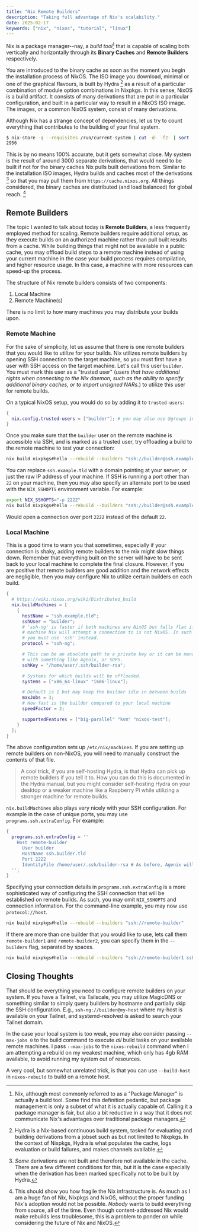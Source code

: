 ```yaml
---
title: "Nix Remote Builders"
description: "Taking full advantage of Nix's scalability."
date: 2025-02-17
keywords: ["nix", "nixos", "tutorial", "linux"]
---
```


Nix is a package manager--nay, a _build tool_[^1] that is capable of scaling
both vertically and horizontally through its **Binary Caches** and **Remote
Builders** respectively.

You are introduced to the binary cache as soon as the moment you begin the
installation process of NixOS. The ISO image you download, minimal or one of the
graphical flavours, is built by Hydra [^2] as a result of a particular
combination of module option combinations in Nixpkgs. In this sense, NixOS is a
build artifact. It consists of many derivations that are put in a particular
configuration, and built in a particular way to result in a NixOS ISO image. The
images, or a common NixOS system, consist of many derivations.

Although Nix has a strange concept of dependencies, let us try to count
everything that contributes to the building of your final system.

```bash
$ nix-store -q --requisites /run/current-system | cut -d- -f2- | sort | uniq | wc -l
2956
```

This is by no means 100% accurate, but it gets somewhat close. My system is the
result of around 3000 separate derivations, that would need to be built if not
for the binary caches Nix pulls built derivations from. Similar to the
installation ISO images, Hydra builds and caches most of the derivations [^3] so
that you may pull them from `https://cache.nixos.org`. All things considered,
the binary caches are distributed (and load balanced) for global reach. [^4]

## Remote Builders

The topic I wanted to talk about today is **Remote Builders**, a less frequently
employed method for scaling. Remote builders require additional setup, as they
execute builds on an authorized machine rather than pull built results from a
cache. While building things that might not be available in a public cache, you
may offload build steps to a remote machine instead of using your current
machine in the case your build process requires compilation, and higher resource
usage. In this case, a machine with more resources can speed-up the process.

The structure of Nix remote builders consists of two components:

1. Local Machine
2. Remote Machine(s)

There is no limit to how many machines you may distribute your builds upon.

### Remote Machine

For the sake of simplicity, let us assume that there is one remote builders that
you would like to utilize for your builds. Nix utilizes remote builders by
opening SSH connection to the target machine, so you must first have a user with
SSH access on the target machine. Let's call this user `builder`. You must mark
this user as a "trusted user" (_users that have additional rights when
connecting to the Nix daemon, such as the ability to specify additional binary
caches, or to import unsigned NARs._) to utilize this user for remote builds.

On a typical NixOS setup, you would do so by adding it to `trusted-users`:

```nix
{
  nix.config.trusted-users = ["builder"]; # you may also use @groups instead
}
```

Once you make sure that the `builder` user on the remote machine is accessible
via SSH, and is marked as a trusted user, try offloading a build to the remote
machine to test your connection:

```bash
nix build nixpkgs#hello --rebuild --builders "ssh://builder@ssh.example.tld"
```

You can replace `ssh.example.tld` with a domain pointing at your server, or just
the raw IP address of your machine. If SSH is running a port other than `22` on
your machine, then you may also specify an alternate port to be used with the
`NIX_SSHOPTS` environment variable. For example:

```bash
export NIX_SSHOPTS="-p 2222"
nix build nixpkgs#hello --rebuild --builders "ssh://builder@ssh.example.tld"
```

Would open a connection over port `2222` instead of the default `22`.

### Local Machine

This is a good time to warn you that sometimes, especially if your connection is
shaky, adding remote builders to the mix might slow things down. Remember that
everything built on the server will have to be sent back to your local machine
to complete the final closure. However, if you are positive that remote builders
are good addition and the network effects are negligible, then you may configure
Nix to utilize certain builders on each build.

```nix
{
  # https://wiki.nixos.org/wiki/Distributed_build
  nix.buildMachines = [
    {
      hostName = "ssh.example.tld";
      sshUser = "builder";
      # 'ssh-ng' is faster if both machines are NixOS but falls flat if the
      # machine Nix will attempt a connection to is not NixOS. In such a case
      # you must use 'ssh' instead.
      protocol = "ssh-ng";

      # This can be an absolute path to a private key or it can be managed
      # with something like Agenix, or SOPS.
      sshKey = "/home/user/.ssh/builder-rsa";

      # Systems for which builds will be offloaded.
      systems = ["x86_64-linux" "i686-linux"];

      # Default is 1 but may keep the builder idle in between builds
      maxJobs = 3;
      # How fast is the builder compared to your local machine
      speedFactor = 2;

      supportedFeatures = ["big-parallel" "kvm" "nixos-test"];
    }
  ];
}
```

The above configuration sets up `/etc/nix/machines`. If you are setting up
remote builders on non-NixOS, you will need to manually construct the contents
of that file.

> A cool trick, if you are self-hosting Hydra, is that Hydra can pick up remote
> builders if you tell it to. How you can do this is documented in the Hydra
> manual, but you might consider self-hosting Hydra on your desktop or a weaker
> machine like a Raspberry Pi while utilizing a stronger machine for remote
> builds.

`nix.buildMachines` also plays very nicely with your SSH configuration. For
example in the case of unique ports, you may use `programs.ssh.extraConfig`. For
example:

```nix
{
  programs.ssh.extraConfig = ''
    Host remote-builder
      User builder
      HostName ssh.builder.tld
      Port 2222
      IdentityFile /home/user/.ssh/builder-rsa # As before, Agenix will work here
  '';
}
```

Specifying your connection details in `programs.ssh.extraConfig` is a more
sophisticated way of configuring the SSH connection that will be established on
remote builds. As such, you may omit `NIX_SSHOPTS` and connection information.
For the command-line example, you may now use `protocol://host`.

```bash
nix build nixpkgs#hello --rebuild --builders "ssh://remote-builder"
```

If there are more than one builder that you would like to use, lets call them
`remote-builder1` and `remote-builder2`, you can specify them in the
`--builders` flag, separated by spaces.

```bash
nix build nixpkgs#hello --rebuild --builders "ssh://remote-builder1 ssh://remote-builder2"
```

## Closing Thoughts

That should be everything you need to configure remote builders on your system.
If you have a Tailnet, via Tailscale, you may utilize MagicDNS or something
similar to simply query builders by hostname and partially skip the SSH
configuration. E.g., `ssh-ng://builder@my-host` where my-host is available on
your Tailnet, and systemd-resolved is asked to search your Tailnet domain.

In the case your local system is too weak, you may also consider passing
`--max-jobs 0` to the build command to execute _all_ build tasks on your
available remote machines. I pass `--max-jobs` to the `nixos-rebuild` command
when I am attempting a rebuild on my weakest machine, which only has 4gb RAM
available, to avoid running my system out of resources.

A very cool, but somewhat unrelated trick, is that you can use `--build-host` in
`nixos-rebuild` to build on a remote host.

[^1]: Nix, although most commonly referred to as a "Package Manager" is actually
    a build tool. Some find this definition pedantic, but package management is
    only a subset of what it is actually capable of. Calling it a package
    manager is fair, but also a bit reductive in a way that it does not
    communicate Nix's advantages over traditional package managers.

[^2]: Hydra is a Nix-based continuous build system, tasked for evaluating and
    building derivations from a jobset such as but not limited to Nixpkgs. In
    the context of Nixpkgs, Hydra is what populates the cache, logs evaluation
    or build failures, and makes channels available.

[^3]: _Some_ derivations are not built and therefore not available in the cache.
    There are a few different conditions for this, but it is the case especially
    when the derivation has been marked specifically not to be built by Hydra.

[^4]: This should show you how fragile the Nix infrastructure is. As much as I
    am a huge fan of Nix, Nixpkgs and NixOS, without the proper funding Nix's
    adoption would not be possible. _Nobody_ wants to build everything from
    source, all of the time. Even though content-addressed Nix would make
    rebuilds less troublesome, this is a problem to ponder on while considering
    the future of Nix and NixOS.
